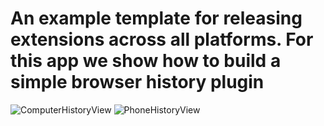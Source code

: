 # An example template for releasing extensions across all platforms. For this app we show how to build a simple browser history plugin
 ![ComputerHistoryView](laptop-screenshot.gif)
 ![PhoneHistoryView](iosview.gif)
